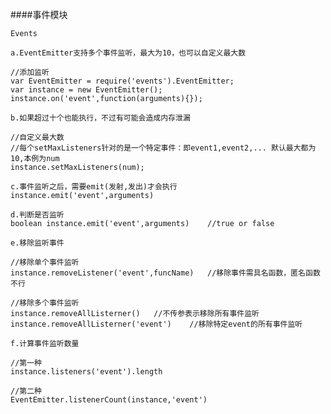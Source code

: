 ####事件模块


    Events

	a.EventEmitter支持多个事件监听，最大为10，也可以自定义最大数

	//添加监听
	var EventEmitter = require('events').EventEmitter;
	var instance = new EventEmitter();
	instance.on('event',function(arguments){});

	b.如果超过十个也能执行，不过有可能会造成内存泄漏

	//自定义最大数
	//每个setMaxListeners针对的是一个特定事件：即event1,event2,... 默认最大都为10,本例为num
	instance.setMaxListeners(num);

	c.事件监听之后，需要emit(发射,发出)才会执行
	instance.emit('event',arguments)

	d.判断是否监听
	boolean instance.emit('event',arguments)	//true or false

	e.移除监听事件

	//移除单个事件监听
	instance.removeListener('event',funcName)	//移除事件需具名函数，匿名函数不行

	//移除多个事件监听
	instance.removeAllListerner()	//不传参表示移除所有事件监听
	instance.removeAllListerner('event')	//移除特定event的所有事件监听

	f.计算事件监听数量

	//第一种
	instance.listeners('event').length

	//第二种
	EventEmitter.listenerCount(instance,'event')